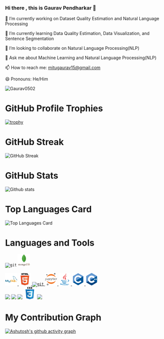 ### Hi there , this is Gaurav Pendharkar 👋

<!--
**Gaurav0502/Gaurav0502** is a ✨ _special_ ✨ repository because its `README.md` (this file) appears on your GitHub profile.

Here are some ideas to get you started:
🤔 I’m looking for help with ...
-->

🔭 I’m currently working on Dataset Quality Estimation and Natural Language Processing

🌱 I’m currently learning Data Quality Estimation, Data Visualization, and Sentence Segmentation

👯 I’m looking to collaborate on Natural Language Processing(NLP)

💬 Ask me about Machine Learning and Natural Language Processing(NLP)

📫 How to reach me: mitugaurav15@gmail.com

😄 Pronouns: He/Him

<img src="https://komarev.com/ghpvc/?username=Gaurav0502&label=Profile%20views&color=0e75b6&style=flat" alt="Gaurav0502" />

# GitHub Profile Trophies

[![trophy](https://github-profile-trophy.vercel.app/?username=Gaurav0502&column=4&margin-w=10&margin-h=10)](https://github.com/Gaurav0502/github-profile-trophy)

# GitHub Streak

![GitHub Streak](https://github-readme-streak-stats.herokuapp.com/?user=Gaurav0502)

# GitHub Stats

![Github stats](https://github-readme-stats.vercel.app/api?username=Gaurav0502&theme=highcontrast&show_icons=true&count_private=true)

# Top Languages Card

![Top Languages Card](https://github-readme-stats.vercel.app/api/top-langs/?username=Gaurav0502&layout=compact&langs_count=10)


# Languages and Tools

<code><img src="https://www.vectorlogo.zone/logos/git-scm/git-scm-icon.svg" alt="git" width="40" height="40"/></code>
<code><img src="https://raw.githubusercontent.com/devicons/devicon/master/icons/mongodb/mongodb-original-wordmark.svg" alt="mongodb" width="40" height="40"/></code>
<code></a> <a href="https://www.mysql.com/" target="_blank" rel="noreferrer"> <img src="https://raw.githubusercontent.com/devicons/devicon/master/icons/mysql/mysql-original-wordmark.svg" alt="mysql" width="40" height="40"/></code>
<code><img src="https://raw.githubusercontent.com/devicons/devicon/master/icons/html5/html5-original-wordmark.svg" alt="html5" width="40" height="40"/></code>
<code><img src="https://www.vectorlogo.zone/logos/git-scm/git-scm-icon.svg" alt="git" width="40" height="40"/></code>
<code><img src="https://raw.githubusercontent.com/devicons/devicon/master/icons/jupyter/jupyter-original-wordmark.svg" alt="Jupyter" width="40" height="40"/></code>
<code><img src="https://raw.githubusercontent.com/devicons/devicon/master/icons/java/java-original.svg" alt="Java" width="40" height="40"/></code>
<code><img src="https://raw.githubusercontent.com/devicons/devicon/master/icons/c/c-original.svg" alt="C" width="40" height="40"/></code>
<code><img src="https://raw.githubusercontent.com/devicons/devicon/master/icons/cplusplus/cplusplus-original.svg" alt="cplusplus" width="40" height="40"/> </a></code>
<code><img height="40" src="https://raw.githubusercontent.com/shinokada/shinokada/master/assets/python.png"></code>
<code><img height="40" src="https://raw.githubusercontent.com/shinokada/shinokada/master/assets/javascript.png"></code>
<code><img height="40" src="https://raw.githubusercontent.com/shinokada/shinokada/master/assets/php.png"></code>
<code><img src="https://raw.githubusercontent.com/devicons/devicon/master/icons/css3/css3-original-wordmark.svg" alt="css3" width="40" height="40"/></code>
<code><img height="40" src="https://raw.githubusercontent.com/shinokada/shinokada/master/assets/visual-studio-code.png"></code>
# My Contribution Graph

[![Ashutosh's github activity graph](https://activity-graph.herokuapp.com/graph?username=Gaurav0502&theme=github)](https://github.com/ashutosh00710/github-readme-activity-graph)
